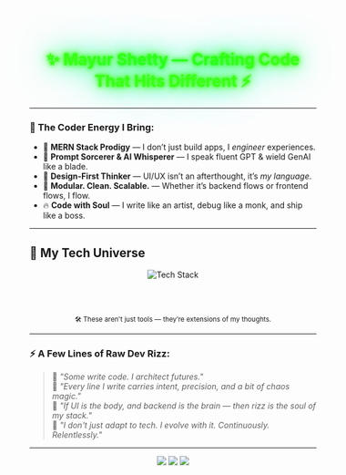 <h1 align="center" style="color:#39FF14; text-shadow:
   0 0 5px #39FF14,
   0 0 10px #39FF14,
   0 0 20px #39FF14,
   0 0 40px #0fa,
   0 0 80px #0fa;">
✨ Mayur Shetty — Crafting Code That Hits Different ⚡
</h1>


---

### 💼 The Coder Energy I Bring:

- 🧠 **MERN Stack Prodigy** — I don’t just build apps, I *engineer* experiences.
- 🔮 **Prompt Sorcerer & AI Whisperer** — I speak fluent GPT & wield GenAI like a blade.
- 🎨 **Design-First Thinker** — UI/UX isn’t an afterthought, it’s *my language*.
- 🧩 **Modular. Clean. Scalable.** — Whether it’s backend flows or frontend flows, I flow.
- 🔥 **Code with Soul** — I write like an artist, debug like a monk, and ship like a boss.

---

## 🚀 My Tech Universe

<div align="center" style="position: relative;">
  
  <img src="https://skillicons.dev/icons?i=html,css,js,react,nodejs,express,mongodb,java,python,tailwind,bootstrap,mysql,git,github,figma,vscode,openai&theme=dark" alt="Tech Stack" style="animation: float 6s ease-in-out infinite;" />

  <br><br>

  <sub>🛠️ These aren't just tools — they’re extensions of my thoughts.</sub>
</div>

---

### ⚡ A Few Lines of Raw Dev Rizz:

> 💬 *"Some write code. I architect futures."*  
> 💾 *"Every line I write carries intent, precision, and a bit of chaos magic."*  
> 🖤 *"If UI is the body, and backend is the brain — then rizz is the soul of my stack."*  
> 🧬 *"I don't just adapt to tech. I evolve with it. Continuously. Relentlessly."*

---

<!--### 🤝 Let’s Build Something Legendary

<p align="center">
  <a href="#"><img src="https://img.shields.io/badge/Portfolio-Coming%20Soon-%23FF6EC7?style=for-the-badge&logo=vercel&logoColor=white"/></a>
  <a href="#"><img src="https://img.shields.io/badge/LinkedIn-Let's%20Connect-%230077B5?style=for-the-badge&logo=linkedin&logoColor=white"/></a>
  <a href="#"><img src="https://img.shields.io/badge/Instagram-Behind%20The%20Scenes-%23E4405F?style=for-the-badge&logo=instagram&logoColor=white"/></a>
</p>

--->

<p align="center">
  <img src="https://img.shields.io/badge/MERN%20Stack-0ff?style=for-the-badge&logo=javascript&logoColor=white" />
  <img src="https://img.shields.io/badge/Generative%20AI-%23ff00ff?style=for-the-badge&logo=openai&logoColor=white" />
  <img src="https://img.shields.io/badge/UI/UX-Futuristic-%2300ffff?style=for-the-badge" />
</p>
<!--
<p align="center">
  <img src="https://github-readme-stats.vercel.app/api?username=mayurshetty100&show_icons=true&theme=tokyonight&hide_border=true&border_radius=12" />
</p>
>

  <br><br>
  <b><i>⚙️ my codes deliver finest products ... :) </i></b>
</div>
